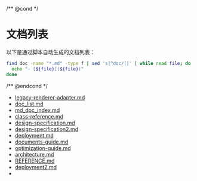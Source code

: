 /** @cond */
# 文档列表

以下是通过脚本自动生成的文档列表：

```bash
find doc -name "*.md" -type f | sed 's|^doc/||' | while read file; do
  echo "- [${file}](${file})"
done
```

/** @endcond */
- [legacy-renderer-adapter.md](legacy-renderer-adapter.md)
- [doc_list.md](doc_list.md)
- [md_doc_index.md](md_doc_index.md)
- [class-reference.md](class-reference.md)
- [design-specification.md](design-specification.md)
- [design-specification2.md](design-specification2.md)
- [deployment.md](deployment.md)
- [documents-guide.md](documents-guide.md)
- [optimization-guide.md](optimization-guide.md)
- [architecture.md](architecture.md)
- [REFERENCE.md](REFERENCE.md)
- [deployment2.md](deployment2.md)
- []()
